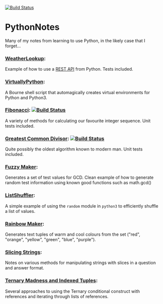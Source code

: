 [![Build Status](https://travis-ci.org/Sonophoto/PythonNotes.svg?branch=master)](https://travis-ci.org/Sonophoto/PythonNotes)

# PythonNotes
Many of my notes from learning to use Python, in the likely case that I forget...

### [WeatherLookup](https://github.com/Sonophoto/PythonNotes/tree/master/weatherLookup):
Example of how to use a [REST API](https://www.ics.uci.edu/~fielding/pubs/dissertation/top.htm) from Python. Tests included.

### [VirtuallyPython](https://github.com/Sonophoto/PythonNotes/tree/master/virtuallyPython):
A Bourne shell script that automagically creates virtual environments for Python and Python3.

### [Fibonacci](https://github.com/Sonophoto/PythonNotes/tree/master/fibonacci): [![Build Status](https://travis-ci.org/Sonophoto/PythonNotes.svg?branch=master)](https://travis-ci.org/Sonophoto/PythonNotes/fibonacci)
A variety of methods for calculating our favourite integer sequence. Unit tests included.

### [Greatest Common Divisor](https://github.com/Sonophoto/PythonNotes/tree/master/GCD): [![Build Status](https://travis-ci.org/Sonophoto/PythonNotes.svg?branch=master)](https://travis-ci.org/Sonophoto/PythonNotes/GCD)
Quite possibly the oldest algorithm known to modern man. Unit tests included.

### [Fuzzy Maker](https://github.com/Sonophoto/PythonNotes/blob/master/fuzzset.py):
Generates a set of test values for GCD. Clean example of how to generate random test information using
known good functions such as math.gcd()

### [ListShuffler](https://github.com/Sonophoto/PythonNotes/blob/master/ListShuffler.py):
A simple example of using the `random` module in `python3` to efficiently shuffle a list of values.

### [Rainbow Maker](https://github.com/Sonophoto/PythonNotes/blob/master/RainbowGenerator.py):
Generates text tuples of warm and cool colours from the set ("red", "orange", "yellow", "green", "blue", "purple").

### [Slicing Strings](https://github.com/Sonophoto/PythonNotes/blob/master/SlicingStrings.py):
Notes on various methods for manipulating strings with slices in a question and answer format.

### [Ternary Madness and Indexed Tuples](https://github.com/Sonophoto/PythonNotes/blob/master/TernaryMadnessAndIndexedTuples.py):
Several approaches to using the Ternary conditional construct with references and iterating through lists of references.


